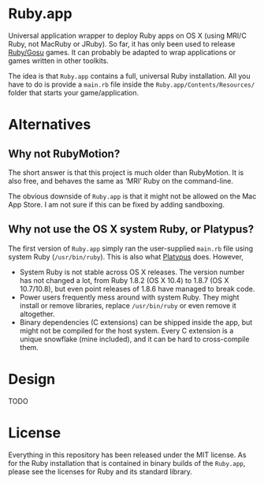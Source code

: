 # Ruby.app

Universal application wrapper to deploy Ruby apps on OS X (using MRI/C Ruby, not MacRuby or JRuby). So far, it has only been used to release [Ruby/Gosu](https://github.com/jlnr/gosu) games. It can probably be adapted to wrap applications or games written in other toolkits.

The idea is that `Ruby.app` contains a full, universal Ruby installation. All you have to do is provide a `main.rb` file inside the `Ruby.app/Contents/Resources/` folder that starts your game/application.

# Alternatives

## Why not RubyMotion?

The short answer is that this project is much older than RubyMotion. It is also free, and behaves the same as ‘MRI’ Ruby on the command-line.

The obvious downside of `Ruby.app` is that it might not be allowed on the Mac App Store. I am not sure if this can be fixed by adding sandboxing.

## Why not use the OS X system Ruby, or Platypus?

The first version of `Ruby.app` simply ran the user-supplied `main.rb` file using system Ruby (`/usr/bin/ruby`). This is also what [Platypus](http://sveinbjorn.org/platypus) does. However,

* System Ruby is not stable across OS X releases. The version number has not changed a lot, from Ruby 1.8.2 (OS X 10.4) to 1.8.7 (OS X 10.7/10.8), but even point releases of 1.8.6 have managed to break code.
* Power users frequently mess around with system Ruby. They might install or remove libraries, replace `/usr/bin/ruby` or even remove it altogether.
* Binary dependencies (C extensions) can be shipped inside the app, but might not be compiled for the host system. Every C extension is a unique snowflake (mine included), and it can be hard to cross-compile them.

# Design

TODO

# License

Everything in this repository has been released under the MIT license. As for the Ruby installation that is contained in binary builds of the `Ruby.app`, please see the licenses for Ruby and its standard library.
